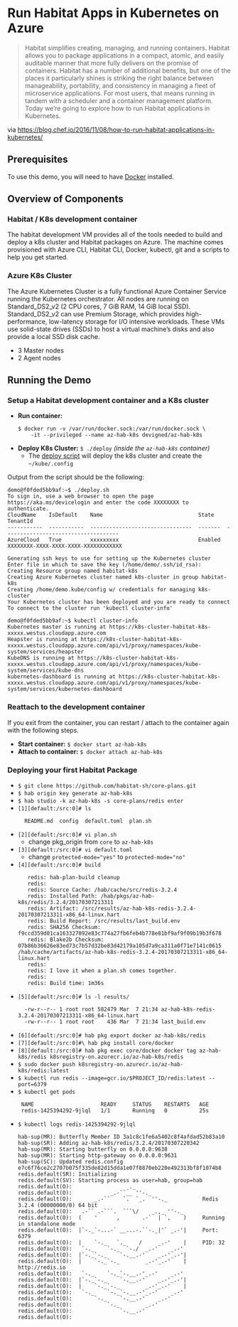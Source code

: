 # Run Habitat Apps in Kubernetes on Azure

> Habitat simplifies creating, managing, and running containers. Habitat allows you to 
package applications in a compact, atomic, and easily auditable manner that more fully 
delivers on the promise of containers. Habitat has a number of additional benefits, 
but one of the places it particularly shines is striking the right balance between 
manageability, portability, and consistency in managing a fleet of microservice 
applications. For most users, that means running in tandem with a scheduler and a 
container management platform. Today we’re going to explore how to run Habitat 
applications in Kubernetes.

via https://blog.chef.io/2016/11/08/how-to-run-habitat-applications-in-kubernetes/

## Prerequisites
To use this demo, you will need to have [Docker](https://docs.docker.com/engine/installation/) installed.

## Overview of Components

### Habitat / K8s development container
The habitat development VM provides all of the tools needed to build and deploy a k8s cluster and
Habitat packages on Azure. The machine comes provisioned with Azure CLI, Habitat CLI, Docker, 
kubectl, git and a scripts to help you get started.

### Azure K8s Cluster
The Azure Kubernetes Cluster is a fully functional Azure Container Service running the
Kubernetes orchestrator. All nodes are running on Standard_DS2_v2 (2 CPU cores, 7 GiB RAM, 14 GiB local SSD). 
Standard_DS2_v2 can use Premium Storage, which provides high-performance, low-latency storage for I/O intensive 
workloads. These VMs use solid-state drives (SSDs) to host a virtual machine’s disks and also provide a local 
SSD disk cache.
- 3 Master nodes
- 2 Agent nodes

## Running the Demo

### Setup a Habitat development container and a K8s cluster
- **Run container:** 
  ```
  $ docker run -v /var/run/docker.sock:/var/run/docker.sock \
      -it --privileged --name az-hab-k8s devigned/az-hab-k8s
  ```
- **Deploy K8s Cluster:** `$ ./deploy` *(inside the `az-hab-k8s` container)*
  - The [deploy script](./docker_scripts/deploy.sh) will deploy the k8s cluster and create the `~/kube/.config`
  
Output from the script should be the following:
```
demo@f0fded5bb9af:~$ ./deploy.sh
To sign in, use a web browser to open the page https://aka.ms/devicelogin and enter the code XXXXXXXX to authenticate.
CloudName    IsDefault    Name                              State    TenantId
-----------  -----------  --------------------------------  -------  ------------------------------------
AzureCloud   True         xxxxxxxxx                         Enabled  XXXXXXXX-XXXX-XXXX-XXXX-XXXXXXXXXXXX

Generating ssh keys to use for setting up the Kubernetes cluster
Enter file in which to save the key (/home/demo/.ssh/id_rsa):
Creating Resource group named habitat-k8s
Creating Azure Kubernetes cluster named k8s-cluster in group habitat-k8s
Creating /home/demo.kube/config w/ credentials for managing k8s-cluster
Your Kubernetes cluster has been deployed and you are ready to connect
To connect to the cluster run 'kubectl cluster-info'

demo@f0fded5bb9af:~$ kubectl cluster-info
Kubernetes master is running at https://k8s-cluster-habitat-k8s-xxxxx.westus.cloudapp.azure.com
Heapster is running at https://k8s-cluster-habitat-k8s-xxxxx.westus.cloudapp.azure.com/api/v1/proxy/namespaces/kube-system/services/heapster
KubeDNS is running at https://k8s-cluster-habitat-k8s-xxxxx.westus.cloudapp.azure.com/api/v1/proxy/namespaces/kube-system/services/kube-dns
kubernetes-dashboard is running at https://k8s-cluster-habitat-k8s-xxxxx.westus.cloudapp.azure.com/api/v1/proxy/namespaces/kube-system/services/kubernetes-dashboard
```

### Reattach to the development container
If you exit from the container, you can restart / attach to the container again with the following steps.
- **Start container:** `$ docker start az-hab-k8s`
- **Attach to container:** `$ docker attach az-hab-k8s`

### Deploying your first Habitat Package
- `$ git clone https://github.com/habitat-sh/core-plans.git`
- `$ hab origin key generate az-hab-k8s`
- `$ hab studio -k az-hab-k8s -s core-plans/redis enter`
- `[1][default:/src:0]# ls`
  ```
    README.md  config  default.toml  plan.sh
  ```
- `[2][default:/src:0]# vi plan.sh`
  - change pkg_origin from `core` to `az-hab-k8s`
- `[3][default:/src:0]# vi default.toml`
  - change `protected-mode="yes"` to `protected-mode="no"`
- `[4][default:/src:0]# build`
  ```
     redis: hab-plan-build cleanup
     redis:
     redis: Source Cache: /hab/cache/src/redis-3.2.4
     redis: Installed Path: /hab/pkgs/az-hab-k8s/redis/3.2.4/20170307213311
     redis: Artifact: /src/results/az-hab-k8s-redis-3.2.4-20170307213311-x86_64-linux.hart
     redis: Build Report: /src/results/last_build.env
     redis: SHA256 Checksum: f9ccd359d01ca163327092e83c774a27fb6feb4b778e81bf9af9f09b19b3f678
     redis: Blake2b Checksum: 07b86b36626e83ed73c7b57d32be83d42179a105d7a9ca311a0f71e7141c0615  /hab/cache/artifacts/az-hab-k8s-redis-3.2.4-20170307213311-x86_64-linux.hart
     redis:
     redis: I love it when a plan.sh comes together.
     redis:
     redis: Build time: 1m36s
  ```
- `[5][default:/src:0]# ls -l results/`
  ```
    -rw-r--r-- 1 root root 582479 Mar  7 21:34 az-hab-k8s-redis-3.2.4-20170307213311-x86_64-linux.hart
    -rw-r--r-- 1 root root    436 Mar  7 21:34 last_build.env
  ```
- `[6][default:/src:0]# hab pkg export docker az-hab-k8s/redis`
- `[7][default:/src:0]#\ hab pkg install core/docker`
- `[8][default:/src:0]# hab pkg exec core/docker docker tag az-hab-k8s/redis k8sregistry-on.azurecr.io/az-hab-k8s/redis`
- `$ sudo docker push k8sregistry-on.azurecr.io/az-hab-k8s/redis:latest`
- `$ kubectl run redis --image=gcr.io/$PROJECT_ID/redis:latest --port=6379`
- `$ kubectl get pods`
  ```
   NAME                     READY     STATUS    RESTARTS   AGE
   redis-1425394292-9jlql   1/1       Running   0          25s
  ```
- `$ kubectl logs redis-1425394292-9jlql`
  ```
  hab-sup(MR): Butterfly Member ID 3a1c8c1fe6a5402c8f4afdad52b83a10
  hab-sup(SR): Adding az-hab-k8s/redis/3.2.4/20170307220342
  hab-sup(MR): Starting butterfly on 0.0.0.0:9638
  hab-sup(MR): Starting http-gateway on 0.0.0.0:9631
  hab-sup(SC): Updated redis.config e7c6f76ce2c2707b075f335de82d15dda1e07f8870eb220e492313bf8f1074b8
  redis.default(SR): Initializing
  redis.default(SV): Starting process as user=hab, group=hab
  redis.default(O):                 _._
  redis.default(O):            _.-``__ ''-._
  redis.default(O):       _.-``    `.  `_.  ''-._           Redis 3.2.4 (00000000/0) 64 bit
  redis.default(O):   .-`` .-```.  ```\/    _.,_ ''-._
  redis.default(O):  (    '      ,       .-`  | `,    )     Running in standalone mode
  redis.default(O):  |`-._`-...-` __...-.``-._|'` _.-'|     Port: 6379
  redis.default(O):  |    `-._   `._    /     _.-'    |     PID: 32
  redis.default(O):   `-._    `-._  `-./  _.-'    _.-'
  redis.default(O):  |`-._`-._    `-.__.-'    _.-'_.-'|
  redis.default(O):  |    `-._`-._        _.-'_.-'    |           http://redis.io
  redis.default(O):   `-._    `-._`-.__.-'_.-'    _.-'
  redis.default(O):  |`-._`-._    `-.__.-'    _.-'_.-'|
  redis.default(O):  |    `-._`-._        _.-'_.-'    |
  redis.default(O):   `-._    `-._`-.__.-'_.-'    _.-'
  redis.default(O):       `-._    `-.__.-'    _.-'
  redis.default(O):           `-._        _.-'
  redis.default(O):               `-.__.-'
  redis.default(O):
  ```